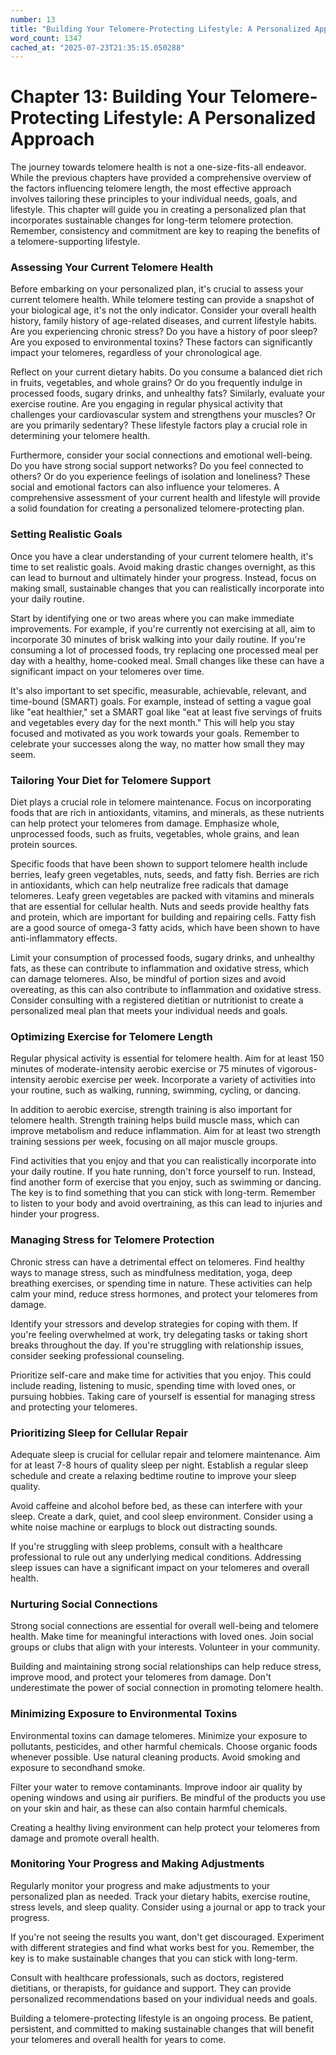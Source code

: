 ```yaml
---
number: 13
title: "Building Your Telomere-Protecting Lifestyle: A Personalized Approach"
word_count: 1347
cached_at: "2025-07-23T21:35:15.050288"
---
```


# Chapter 13: Building Your Telomere-Protecting Lifestyle: A Personalized Approach

The journey towards telomere health is not a one-size-fits-all endeavor. While the previous chapters have provided a comprehensive overview of the factors influencing telomere length, the most effective approach involves tailoring these principles to your individual needs, goals, and lifestyle. This chapter will guide you in creating a personalized plan that incorporates sustainable changes for long-term telomere protection. Remember, consistency and commitment are key to reaping the benefits of a telomere-supporting lifestyle.


### Assessing Your Current Telomere Health

Before embarking on your personalized plan, it's crucial to assess your current telomere health. While telomere testing can provide a snapshot of your biological age, it's not the only indicator. Consider your overall health history, family history of age-related diseases, and current lifestyle habits. Are you experiencing chronic stress? Do you have a history of poor sleep? Are you exposed to environmental toxins? These factors can significantly impact your telomeres, regardless of your chronological age.

Reflect on your current dietary habits. Do you consume a balanced diet rich in fruits, vegetables, and whole grains? Or do you frequently indulge in processed foods, sugary drinks, and unhealthy fats? Similarly, evaluate your exercise routine. Are you engaging in regular physical activity that challenges your cardiovascular system and strengthens your muscles? Or are you primarily sedentary? These lifestyle factors play a crucial role in determining your telomere health.

Furthermore, consider your social connections and emotional well-being. Do you have strong social support networks? Do you feel connected to others? Or do you experience feelings of isolation and loneliness? These social and emotional factors can also influence your telomeres. A comprehensive assessment of your current health and lifestyle will provide a solid foundation for creating a personalized telomere-protecting plan.


### Setting Realistic Goals

Once you have a clear understanding of your current telomere health, it's time to set realistic goals. Avoid making drastic changes overnight, as this can lead to burnout and ultimately hinder your progress. Instead, focus on making small, sustainable changes that you can realistically incorporate into your daily routine.

Start by identifying one or two areas where you can make immediate improvements. For example, if you're currently not exercising at all, aim to incorporate 30 minutes of brisk walking into your daily routine. If you're consuming a lot of processed foods, try replacing one processed meal per day with a healthy, home-cooked meal. Small changes like these can have a significant impact on your telomeres over time.

It's also important to set specific, measurable, achievable, relevant, and time-bound (SMART) goals. For example, instead of setting a vague goal like "eat healthier," set a SMART goal like "eat at least five servings of fruits and vegetables every day for the next month." This will help you stay focused and motivated as you work towards your goals. Remember to celebrate your successes along the way, no matter how small they may seem.


### Tailoring Your Diet for Telomere Support

Diet plays a crucial role in telomere maintenance. Focus on incorporating foods that are rich in antioxidants, vitamins, and minerals, as these nutrients can help protect your telomeres from damage. Emphasize whole, unprocessed foods, such as fruits, vegetables, whole grains, and lean protein sources.

Specific foods that have been shown to support telomere health include berries, leafy green vegetables, nuts, seeds, and fatty fish. Berries are rich in antioxidants, which can help neutralize free radicals that damage telomeres. Leafy green vegetables are packed with vitamins and minerals that are essential for cellular health. Nuts and seeds provide healthy fats and protein, which are important for building and repairing cells. Fatty fish are a good source of omega-3 fatty acids, which have been shown to have anti-inflammatory effects.

Limit your consumption of processed foods, sugary drinks, and unhealthy fats, as these can contribute to inflammation and oxidative stress, which can damage telomeres. Also, be mindful of portion sizes and avoid overeating, as this can also contribute to inflammation and oxidative stress. Consider consulting with a registered dietitian or nutritionist to create a personalized meal plan that meets your individual needs and goals.


### Optimizing Exercise for Telomere Length

Regular physical activity is essential for telomere health. Aim for at least 150 minutes of moderate-intensity aerobic exercise or 75 minutes of vigorous-intensity aerobic exercise per week. Incorporate a variety of activities into your routine, such as walking, running, swimming, cycling, or dancing.

In addition to aerobic exercise, strength training is also important for telomere health. Strength training helps build muscle mass, which can improve metabolism and reduce inflammation. Aim for at least two strength training sessions per week, focusing on all major muscle groups.

Find activities that you enjoy and that you can realistically incorporate into your daily routine. If you hate running, don't force yourself to run. Instead, find another form of exercise that you enjoy, such as swimming or dancing. The key is to find something that you can stick with long-term. Remember to listen to your body and avoid overtraining, as this can lead to injuries and hinder your progress.


### Managing Stress for Telomere Protection

Chronic stress can have a detrimental effect on telomeres. Find healthy ways to manage stress, such as mindfulness meditation, yoga, deep breathing exercises, or spending time in nature. These activities can help calm your mind, reduce stress hormones, and protect your telomeres from damage.

Identify your stressors and develop strategies for coping with them. If you're feeling overwhelmed at work, try delegating tasks or taking short breaks throughout the day. If you're struggling with relationship issues, consider seeking professional counseling.

Prioritize self-care and make time for activities that you enjoy. This could include reading, listening to music, spending time with loved ones, or pursuing hobbies. Taking care of yourself is essential for managing stress and protecting your telomeres.


### Prioritizing Sleep for Cellular Repair

Adequate sleep is crucial for cellular repair and telomere maintenance. Aim for at least 7-8 hours of quality sleep per night. Establish a regular sleep schedule and create a relaxing bedtime routine to improve your sleep quality.

Avoid caffeine and alcohol before bed, as these can interfere with your sleep. Create a dark, quiet, and cool sleep environment. Consider using a white noise machine or earplugs to block out distracting sounds.

If you're struggling with sleep problems, consult with a healthcare professional to rule out any underlying medical conditions. Addressing sleep issues can have a significant impact on your telomeres and overall health.


### Nurturing Social Connections

Strong social connections are essential for overall well-being and telomere health. Make time for meaningful interactions with loved ones. Join social groups or clubs that align with your interests. Volunteer in your community.

Building and maintaining strong social relationships can help reduce stress, improve mood, and protect your telomeres from damage. Don't underestimate the power of social connection in promoting telomere health.


### Minimizing Exposure to Environmental Toxins

Environmental toxins can damage telomeres. Minimize your exposure to pollutants, pesticides, and other harmful chemicals. Choose organic foods whenever possible. Use natural cleaning products. Avoid smoking and exposure to secondhand smoke.

Filter your water to remove contaminants. Improve indoor air quality by opening windows and using air purifiers. Be mindful of the products you use on your skin and hair, as these can also contain harmful chemicals.

Creating a healthy living environment can help protect your telomeres from damage and promote overall health.


### Monitoring Your Progress and Making Adjustments

Regularly monitor your progress and make adjustments to your personalized plan as needed. Track your dietary habits, exercise routine, stress levels, and sleep quality. Consider using a journal or app to track your progress.

If you're not seeing the results you want, don't get discouraged. Experiment with different strategies and find what works best for you. Remember, the key is to make sustainable changes that you can stick with long-term.

Consult with healthcare professionals, such as doctors, registered dietitians, or therapists, for guidance and support. They can provide personalized recommendations based on your individual needs and goals.

Building a telomere-protecting lifestyle is an ongoing process. Be patient, persistent, and committed to making sustainable changes that will benefit your telomeres and overall health for years to come.
